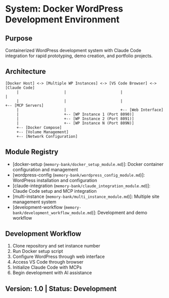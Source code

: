 # System: Docker WordPress Development Environment

## Purpose
Containerized WordPress development system with Claude Code integration for rapid prototyping, demo creation, and portfolio projects.

## Architecture
```
[Docker Host] <-> [Multiple WP Instances] <-> [VS Code Browser] <-> [Claude Code]
     |                    |                        |                    |
     |                    |                        |                    +-- [MCP Servers]
     |                    |                        +-- [Web Interface]
     |                    +-- [WP Instance 1 (Port 8090)]
     |                    +-- [WP Instance 2 (Port 8091)]
     |                    +-- [WP Instance N (Port 809N)]
     +-- [Docker Compose]
     +-- [Volume Management]
     +-- [Network Configuration]
```

## Module Registry
- [docker-setup (`memory-bank/docker_setup_module.md`)]: Docker container configuration and management
- [wordpress-config (`memory-bank/wordpress_config_module.md`)]: WordPress installation and configuration
- [claude-integration (`memory-bank/claude_integration_module.md`)]: Claude Code setup and MCP integration
- [multi-instance (`memory-bank/multi_instance_module.md`)]: Multiple site management system
- [development-workflow (`memory-bank/development_workflow_module.md`)]: Development and demo workflow

## Development Workflow
1. Clone repository and set instance number
2. Run Docker setup script
3. Configure WordPress through web interface
4. Access VS Code through browser
5. Initialize Claude Code with MCPs
6. Begin development with AI assistance

## Version: 1.0 | Status: Development